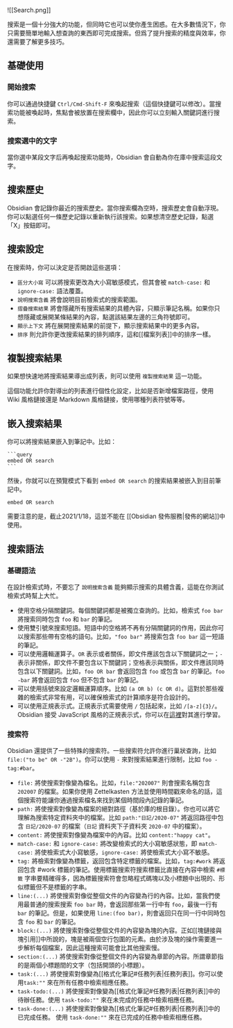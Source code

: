 ![[Search.png]]

搜索是一個十分強大的功能，但同時它也可以使你產生困惑。在大多數情況下，你只需要簡單地輸入想查詢的東西即可完成搜索。但爲了提升搜索的精度與效率，你還需要了解更多技巧。

## 基礎使用

### 開始搜索

你可以通過快捷鍵 `Ctrl/Cmd-Shift-F` 來喚起搜索（這個快捷鍵可以修改）。當搜索功能被喚起時，焦點會被放置在搜索欄中，因此你可以立刻輸入關鍵詞進行搜索。

### 搜索選中的文字

當你選中某段文字后再喚起搜索功能時，Obsidian 會自動為你在庫中搜索這段文字。

## 搜索歷史

Obsidian 會記錄你最近的搜索歷史。當你搜索欄為空時，搜索歷史會自動浮現。你可以點選任何一條歷史記錄以重新執行該搜索。如果想清空歷史記錄，點選「X」按鈕即可。

## 搜索設定

在搜索時，你可以決定是否開啟這些選項：

- `區分大小寫` 可以將搜索更改為大小寫敏感模式，但其會被 `match-case:` 和 `ignore-case:` 語法覆蓋。
- `說明搜索含義` 將會說明目前檢索式的搜索範圍。
- `摺疊搜索結果` 將會隱藏所有搜索結果的具體內容，只顯示筆記名稱。如果你只想隱藏或展開某條結果的內容，點選該結果左邊的三角符號即可。
- `顯示上下文` 將在展開搜索結果的前提下，顯示搜索結果中的更多內容。
- `排序` 則允許你更改搜索結果的排列順序，這和[[檔案列表]]中的排序一樣。

## 複製搜索結果

如果想快速地將搜索結果導出成列表，則可以使用 `複製搜索結果` 這一功能。

這個功能允許你對導出的列表進行個性化設定，比如是否新增檔案路徑，使用 Wiki 風格鏈接還是 Markdown 風格鏈接，使用哪種列表符號等等。

## 嵌入搜索結果

你可以將搜索結果嵌入到筆記中。比如：

<pre><code>```query
embed OR search
```</code></pre>

然後，你就可以在預覽模式下看到 `embed OR search` 的搜索結果被嵌入到目前筆記中。

```query
embed OR search
```

需要注意的是，截止2021/1/18，這並不能在 [[Obsidian 發佈服務|發佈的網站]]中使用。

## 搜索語法

### 基礎語法

在設計檢索式時，不要忘了 `說明搜索含義` 能夠顯示搜索的具體含義，這能在你測試檢索式時幫上大忙。

- 使用空格分隔關鍵詞。每個關鍵詞都是被獨立查詢的。比如，檢索式 `foo bar` 將搜索同時包含 `foo` 和 `bar` 的筆記。
- 使用雙引號來搜索短語。短語中的空格將不再有分隔關鍵詞的作用，因此你可以搜索那些帶有空格的語句。比如，`"foo bar"` 將搜索包含 `foo bar` 這一短語的筆記。
- 可以使用邏輯運算子。`OR` 表示或者關係，即文件應該包含以下關鍵詞之一；`-` 表示非關係，即文件不要包含以下關鍵詞；空格表示與關係，即文件應該同時包含以下關鍵詞。比如，`foo OR bar` 會返回包含 `foo` 或包含 `bar` 的筆記。`foo -bar` 將會返回包含 `foo` 但不包含 `bar` 的筆記。
- 可以使用括號來設定邏輯運算順序。比如 `(a OR b) (c OR d)`。這對於那些複雜的檢索式非常有用，可以確保檢索式的計算順序是符合設計的。
- 可以使用正規表示式。正規表示式需要使用 `/` 包括起來，比如 `/[a-z]{3}/`。Obsidian 接受 JavaScript 風格的正規表示式，你可以在[這裡](https://developer.mozilla.org/en-US/docs/Web/JavaScript/Guide/Regular_Expressions)對其進行學習。

### 搜索符

Obsidian 還提供了一些特殊的搜索符。一些搜索符允許你進行巢狀查詢，比如 `file:("to be" OR -"2B")`。你可以使用 `-` 來對搜索結果進行限制，比如 `foo -tag:#bar`。

- `file:` 將使搜索對像變為檔名。比如，`file:"202007"` 則會搜索名稱包含 `202007` 的檔案。如果你使用 Zettelkasten 方法並使用時間戳來命名的話，這個搜索符能讓你通過搜索檔名來找到某個時間段內記錄的筆記。
- `path:` 將使搜索對像變為檔案的絕對路徑（基於庫的根目錄）。你也可以將它理解為搜索特定資料夾中的檔案。比如 `path:"日記/2020-07"` 將返回路徑中包含 `日記/2020-07` 的檔案（`日記` 資料夾下子資料夾 `2020-07` 中的檔案）。
- `content:` 將使搜索對像變為檔案中的內容。比如 `content:"happy cat"`。
- `match-case:` 和 `ignore-case:` 將改變檢索式的大小寫敏感狀態，即 `match-case:` 將使檢索式大小寫敏感，`ignore-case:` 將使檢索式大小寫不敏感。
- `tag:` 將檢索對像變為標籤，返回包含特定標籤的檔案。比如，`tag:#work` 將返回包含 #work 標籤的筆記。使用標籤搜索符搜索標籤比直接在內容中檢索 `#標籤` 字串要精確得多，因為標籤搜索符會忽略程式碼塊以及小標題中出現的、形似標籤但不是標籤的字串。
- `line:(...)` 將使搜索對像從整個文件的內容變為行的內容。比如，當我們使用最普通的搜索搜索 `foo bar` 時，會返回那些第一行中有 `foo`，最後一行有 `bar` 的筆記。但是，如果使用 `line:(foo bar)`，則會返回只在同一行中同時包含 `foo` 和 `bar` 的筆記。
- `block:(...)` 將使搜索對像從整個文件的內容變為塊的內容。正如[[塊鏈接與塊引用]]中所說的，塊是被兩個空行包圍的元素。由於涉及塊的操作需要進一步解析每個檔案，因此這種搜索可能會比其他搜索慢。
- `section:(...)` 將使搜索對像從整個文件的內容變為章節的內容。所謂章節指的是兩個小標題間的文字（包括開頭的小標題）。
- `task:(...)` 將使搜索對像變為[[格式化筆記#任務列表|任務列表]]。你可以使用`task:""` 來在所有任務中檢索相應任務。
- `task-todo:(...)` 將使搜索對像變為[[格式化筆記#任務列表|任務列表]]中的待辦任務。使用 `task-todo:""` 來在未完成的任務中檢索相應任務。
- `task-done:(...)` 將使搜索對像變為[[格式化筆記#任務列表|任務列表]]中的已完成任務。 使用 `task-done:""` 來在已完成的任務中檢索相應任務。
